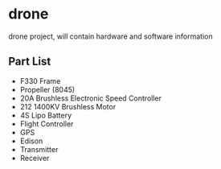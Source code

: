 # drone
drone project, will contain hardware and software information

## Part List
- F330 Frame
- Propeller (8045)
- 20A Brushless Electronic Speed Controller
- 212 1400KV Brushless Motor
- 4S Lipo Battery
- Flight Controller
- GPS
- Edison
- Transmitter
- Receiver
